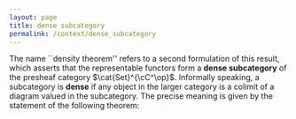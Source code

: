 ```yaml
---
layout: page
title: dense subcategory
permalink: /context/dense_subcategory
---
```

The name ``density theorem'' refers to a second formulation of this result, which asserts that the  representable functors form a **dense subcategory** of the presheaf category $\cat{Set}^{\cC^\op}$. Informally speaking, a subcategory is **dense** if any object in the larger category is a colimit of a diagram valued in the subcategory. The precise meaning is given by the statement of the following theorem:
